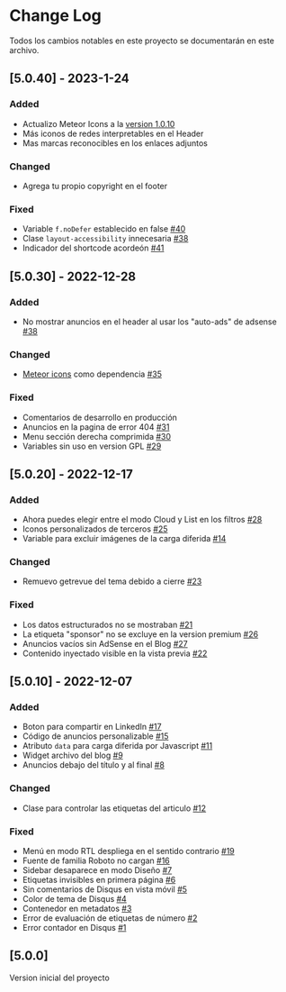 
# Change Log

Todos los cambios notables en este proyecto se documentarán en este archivo.

## [5.0.40] - 2023-1-24

### Added

- Actualizo Meteor Icons a la [version 1.0.10](https://github.com/zkreations/icons/releases/tag/v1.0.10)
- Más iconos de redes interpretables en el Header
- Mas marcas reconocibles en los enlaces adjuntos

### Changed

- Agrega tu propio copyright en el footer

### Fixed

- Variable `f.noDefer` establecido en false [#40](https://github.com/zkreations/bison/issues/40)
- Clase `layout-accessibility` innecesaria [#38](https://github.com/zkreations/bison/issues/38)
- Indicador del shortcode acordeón [#41](https://github.com/zkreations/bison/issues/41)

## [5.0.30] - 2022-12-28

### Added

- No mostrar anuncios en el header al usar los "auto-ads" de adsense [#38](https://github.com/zkreations/bison/issues/38)

### Changed

- [Meteor icons](https://github.com/zkreations/icons) como dependencia [#35](https://github.com/zkreations/bison/issues/35)

### Fixed

- Comentarios de desarrollo en producción
- Anuncios en la pagina de error 404 [#31](https://github.com/zkreations/bison/issues/31)
- Menu sección derecha comprimida [#30](https://github.com/zkreations/bison/issues/30)
- Variables sin uso en version GPL [#29](https://github.com/zkreations/bison/issues/29)

## [5.0.20] - 2022-12-17

### Added

- Ahora puedes elegir entre el modo Cloud y List en los filtros [#28](https://github.com/zkreations/bison/issues/28)
- Iconos personalizados de terceros [#25](https://github.com/zkreations/bison/issues/25)
- Variable para excluir imágenes de la carga diferida [#14](https://github.com/zkreations/bison/issues/14)

### Changed

- Remuevo getrevue del tema debido a cierre [#23](https://github.com/zkreations/bison/issues/23)

### Fixed

- Los datos estructurados no se mostraban [#21](https://github.com/zkreations/bison/issues/21)
- La etiqueta "sponsor" no se excluye en la version premium [#26](https://github.com/zkreations/bison/issues/26)
- Anuncios vacíos sin AdSense en el Blog [#27](https://github.com/zkreations/bison/issues/27)
- Contenido inyectado visible en la vista previa [#22](https://github.com/zkreations/bison/issues/22)


## [5.0.10] - 2022-12-07
 
### Added

- Boton para compartir en LinkedIn [#17](https://github.com/zkreations/bison/issues/17)
- Código de anuncios personalizable [#15](https://github.com/zkreations/bison/issues/15)
- Atributo `data` para carga diferida por Javascript [#11](https://github.com/zkreations/bison/issues/11)
- Widget archivo del blog [#9](https://github.com/zkreations/bison/issues/9)
- Anuncios debajo del título y al final [#8](https://github.com/zkreations/bison/issues/8)

### Changed

- Clase para controlar las etiquetas del articulo [#12](https://github.com/zkreations/bison/issues/12)

### Fixed

- Menú en modo RTL despliega en el sentido contrario [#19](https://github.com/zkreations/bison/issues/19)
- Fuente de familia Roboto no cargan [#16](https://github.com/zkreations/bison/issues/16)
- Sidebar desaparece en modo Diseño [#7](https://github.com/zkreations/bison/issues/7)
- Etiquetas invisibles en primera página [#6](https://github.com/zkreations/bison/issues/6)
- Sin comentarios de Disqus en vista móvil [#5](https://github.com/zkreations/bison/issues/5)
- Color de tema de Disqus [#4](https://github.com/zkreations/bison/issues/4)
- Contenedor en metadatos [#3](https://github.com/zkreations/bison/issues/3)
- Error de evaluación de etiquetas de número [#2](https://github.com/zkreations/bison/issues/2)
- Error contador en Disqus [#1](https://github.com/zkreations/bison/issues/1)

## [5.0.0]

Version inicial del proyecto